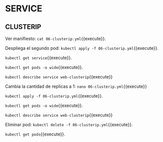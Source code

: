 # SERVICE
## CLUSTERIP

Ver manifiesto:
`cat 06-clusterip.yml`{{execute}}.

Despliega el segundo pod:
`kubectl apply -f 06-clusterip.yml`{{execute}}.

`kubectl get service`{{execute}}.

`kubectl get pods -o wide`{{execute}}.

`kubectl describe service web-clusterip`{{execute}}

Cambia la cantidad de replicas a 1:
`nano 06-clusterip.yml`{{execute}}

`kubectl apply -f 06-clusterip.yml`{{execute}}.

`kubectl get pods -o wide`{{execute}}.

`kubectl describe service web-clusterip`{{execute}}

Eliminar pod:
`kubectl delete -f 06-clusterip.yml`{{execute}}.

`kubectl get pods`{{execute}}.

